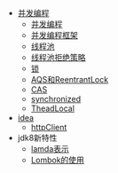 
[comment]: <> (多线程相关的开发)
[comment]: <> (多线程编程相关的项目，需要完善)
- [并发编程](java/README.md)
  - [并发编程](java/并发编程/多线程.md)
  - [并发编程框架](java/并发编程/并发编程框架.md)
  - [线程池](java/并发编程/线程池.md)
  - [线程池拒绝策略](java/并发编程/拒绝策略.md)
  - [锁](java/并发编程/锁.md)
  - [AQS和ReentrantLock](java/并发编程/AQS和ReentrantLock.md)
  - [CAS](java/并发编程/CAS.md)
  - [synchronized](java/并发编程/synchronized.md)
  - [TheadLocal](java/并发编程/TheadLocal.md)
- [idea](java/idea/README.md)
  - [httpClient](java/idea/httpClient.md)
- jdk8新特性
  - [lamda表示](java/jdk/lambda.md)
  - [Lombok的使用](java/jdk/Lombok.md)